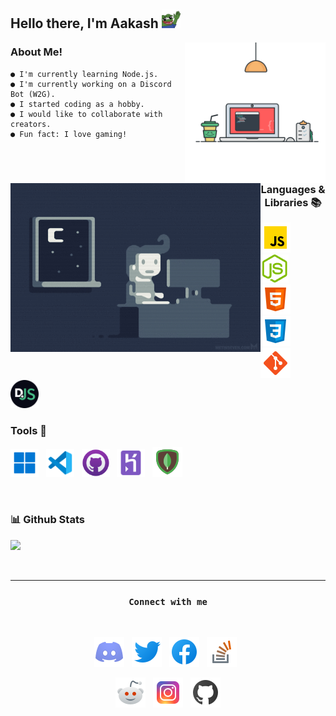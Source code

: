 <h2>
Hello there, I'm Aakash <img width= "30" src="./assets/dank hi.png" />
</h2>


<img width = "225" align= "right" src = "./assets/coding.svg">

### About Me!

```
● I'm currently learning Node.js.
● I'm currently working on a Discord Bot (W2G).
● I started coding as a hobby.
● I would like to collaborate with creators.
● Fun fact: I love gaming!
```
<br>


<img width = "400" height = "270" align = "left" src = "./assets/nightcoding.gif">


<h3 align = "center">Languages & Libraries 📚</h3>

<p >
<code><img width = "48" src = "./assets/javascript.png" /></code> &nbsp; <code><img width = "45" src = "./assets/node.png"/></code> &nbsp; <code><img width = "48" src = "./assets/html.png"/></code> &nbsp; <code><img width = "48" src = ./assets/css.png></code> &nbsp;  <code><img width = "48" src = "./assets/git.png"/></code> &nbsp; <code><img width = "45" src = "./assets/djs.png"/></code>
</p>

<h3 >Tools 🔨</h3>
<p>
<code><img width = "45" src = ./assets/windows.png></code> &nbsp; <code><img width = "45" src = ./assets/vsc.png></code> &nbsp; <code><img width = "45" src = ./assets/github.png></code> &nbsp; <code><img width = "45" src = ./assets/heroku.png></code> &nbsp; <code><img width = "48" src = ./assets/mongodb.png></code>
</p>

<br>


<h3 align = "left">📊 Github Stats</h3>

<p align = "left">

<img src = "https://github-readme-stats.vercel.app/api?username=aakash04s">

 </p>

<!--
 ### Other skills 

<img width = "48" src = "./assets/photoshop.png"> &nbsp; <img width = "48" src = "./assets/illustrator.png">

-->

<br>

---

<h3><p align="center"><code>Connect with me</code></p></h3>

<br>

<p align= "center">
<a href = "https://discord.gg/Je3pHvGXbK"><code><img width = "48" src = "./assets/discord.png"></code></a> &nbsp; <a href = "https://twitter.com/Aakash04s"><code><img width = "48" src = "./assets/twitter.png"></code></a> &nbsp; <a href = "https://www.facebook.com/profile.php?id=100027124781287"><code><img width = "48" src = "./assets/facebook.png"></code></a> &nbsp; <a href = "https://stackoverflow.com/users/16659558/aakash"><code><img width = "48" src = "./assets/stack.png"></code></a> &nbsp; 
</p>

<p align = "center">
<a href = "https://www.reddit.com/user/aakash04s"><code><img width = "48" src = "./assets/reddit.png"></code></a> &nbsp; <a href = "https://instagram.com/aakash04s"><code><img width = "48" src = "./assets/instagram.png"></code></a> &nbsp; <a href = "https://github.com/aakash04s"><code><img width = "48" src = "./assets/git+.png"></code></a>
</p>




